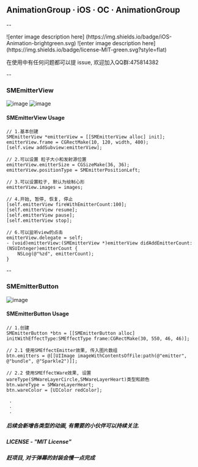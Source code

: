 
## AnimationGroup · iOS · OC · AnimationGroup

--

<p align="left">
![enter image description here]
(https://img.shields.io/badge/iOS-Animation-brightgreen.svg) 
![enter image description here]
(https://img.shields.io/badge/license-MIT-green.svg?style=flat) 
</a>

在使用中有任何问题都可以提 issue, 欢迎加入QQ群:475814382

--
### SMEmitterView
![image](https://github.com/icoderRo/SMAnimationDemo/blob/master/Resource/emitterViewAnimation/emitterView.gif) ![image](https://github.com/icoderRo/SMAnimationDemo/blob/master/Resource/emitterViewAnimation/emitterViewbg.gif)

#### SMEmitterView Usage
``` Objc
// 1.基本创建
SMEmitterView *emitterView = [[SMEmitterView alloc] init];
emitterView.frame = CGRectMake(10, 120, width, 400);
[self.view addSubview:emitterView];

// 2.可以设置 粒子大小和发射源位置
emitterView.emitterSize = CGSizeMake(36, 36);
emitterView.positionType = SMEmitterPositionLeft;

// 3.可以设置粒子, 默认为绘制心形
emitterView.images = images;

// 4.开始, 暂停, 恢复, 停止 
[self.emitterView fireWithEmitterCount:100];
[self.emitterView resume];
[self.emitterView pause];
[self.emitterView stop];

// 6.可以监听view的点击
emitterView.delegate = self;
- (void)emitterView:(SMEmitterView *)emitterView didAddEmitterCount:(NSUInteger)emitterCount {
    NSLog(@"%zd", emitterCount);
}
```
--

### SMEmitterButton
![image](https://github.com/icoderRo/SMAnimationDemo/blob/master/Resource/emitterViewAnimation/emitterView1.gif)

#### SMEmitterButton Usage
```Objc
// 1.创建
SMEmitterButton *btn = [[SMEmitterButton alloc] initWithEffectType:SMEffectType frame:CGRectMake(30, 550, 46, 46)];

// 2.1 使用SMEffectEmitter效果, 传入图片数组
btn.emitters = @[[UIImage imageWithContentsOfFile:path(@"emitter", @"bundle", @"Sparkle2")]];
 
// 2.2 使用SMEffectWare效果, 设置wareType(SMWareLayerCircle,SMWareLayerHeart)类型和颜色
btn.wareType = SMWareLayerHeart;
btn.wareColor = [UIColor redColor];

 .
 .
 .
```
##### 后续会新增各类型的动画, 有需要的小伙伴可以持续关注.

##### LICENSE - "MIT License"

##### 赶项目, 对于弹幕的封装会慢一点完成
